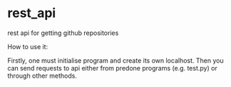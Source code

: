 # rest_api
rest api for getting github repositories

How to use it:

Firstly, one must initialise program and create its own localhost. Then you can send requests to api either from predone programs (e.g. test.py) or through other methods.  

